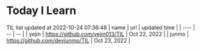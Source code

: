 # Today I Learn 
TIL list updated at 2022-10-24 07:36:48
| name | url | updated time |
| :--- | -- | -- |
| yejin | https://github.com/yejin013/TIL | Oct 22, 2022 |
| junmo | https://github.com/devjunmo/TIL | Oct 23, 2022 |
